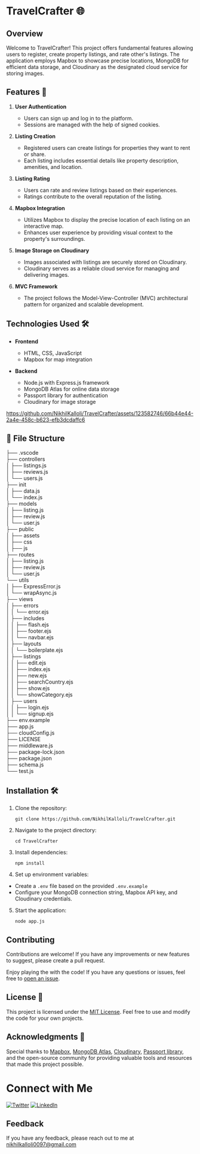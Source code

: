 # TravelCrafter 🌐

## Overview

Welcome to TravelCrafter! This project offers fundamental features allowing users to register, create property listings, and rate other's listings. 
The application employs Mapbox to showcase precise locations, MongoDB for efficient data storage, and Cloudinary as the designated cloud service for storing images.
## Features 🚀

1. **User Authentication**
   - Users can sign up and log in to the platform.
   - Sessions are managed with the help of signed cookies.

2. **Listing Creation**
   - Registered users can create listings for properties they want to rent or share.
   - Each listing includes essential details like property description, amenities, and location.

3. **Listing Rating**
   - Users can rate and review listings based on their experiences.
   - Ratings contribute to the overall reputation of the listing.

4. **Mapbox Integration**
   - Utilizes Mapbox to display the precise location of each listing on an interactive map.
   - Enhances user experience by providing visual context to the property's surroundings.

5. **Image Storage on Cloudinary**
   - Images associated with listings are securely stored on Cloudinary.
   - Cloudinary serves as a reliable cloud service for managing and delivering images.
    
6. **MVC Framework**
   - The project follows the Model-View-Controller (MVC) architectural pattern for organized and scalable development.

## Technologies Used 🛠️

- **Frontend**
  - HTML, CSS, JavaScript
  - Mapbox for map integration

- **Backend**
  - Node.js with Express.js framework
  - MongoDB Atlas for online data storage
  - Passport library for authentication
  - Cloudinary for image storage
 
https://github.com/NikhilKalloli/TravelCrafter/assets/123582746/66b44e44-2a4e-458c-b623-efb3dcdaffc6


## 📂 File Structure
├── .vscode  
├── controllers  
│ ├── listings.js  
│ ├── reviews.js  
│ └── users.js  
├── init  
│ ├── data.js  
│ └── index.js  
├── models  
│ ├── listing.js  
│ ├── review.js  
│ └── user.js  
├── public  
│ ├── assets  
│ ├──  css    
│ ├── js    
├── routes  
│ ├── listing.js  
│ ├── review.js  
│ └── user.js  
└── utils  
│  ├── ExpressError.js  
│  └── wrapAsync.js  
├── views    
│ ├── errors  
│ │ └── error.ejs  
│ ├── includes  
│ │ ├── flash.ejs  
│ │ ├── footer.ejs  
│ │ └── navbar.ejs  
│ ├── layouts  
│ │ └── boilerplate.ejs  
│ ├── listings  
│ │ ├── edit.ejs  
│ │ ├── index.ejs  
│ │ ├── new.ejs  
│ │ ├── searchCountry.ejs  
│ │ ├── show.ejs  
│ │ └── showCategory.ejs  
│ ├── users  
│ │ ├── login.ejs   
│ │ └── signup.ejs  
├── env.example  
├── app.js  
├── cloudConfig.js  
├── LICENSE  
├── middleware.js  
├── package-lock.json  
├── package.json  
├── schema.js   
└── test.js  

## Installation 🛠️

1. Clone the repository:
   ```
   git clone https://github.com/NikhilKalloli/TravelCrafter.git
   ```
   
2. Navigate to the project directory:    
   ```
   cd TravelCrafter
   ```

3. Install dependencies:
   ```
   npm install
   ```
   
4. Set up environment variables:  
  - Create a ```.env``` file based on the provided ```.env.example```  
  - Configure your MongoDB connection string, Mapbox API key, and Cloudinary credentials.  

5. Start the application:
    ```
    node app.js
    ```
  

   
  
 ## Contributing

Contributions are welcome! If you have any improvements or new features to suggest, please create a pull request.

Enjoy playing the with the code! If you have any questions or issues, feel free to [open an issue](https://github.com/NikhilKalloli/TravelCrafter/issues).

## License 📑

This project is licensed under the [MIT License](LICENSE). Feel free to use and modify the code for your own projects.

## Acknowledgments 🙌

Special thanks to [Mapbox](https://www.mapbox.com/), [MongoDB Atlas](https://www.mongodb.com/atlas/database), [Cloudinary](https://cloudinary.com/), [Passport library](https://www.passportjs.org/), and the open-source community for providing valuable tools and resources that made this project possible.


#  Connect with Me

[![Twitter](https://img.shields.io/badge/Twitter-1DA1F2?style=for-the-badge&logo=twitter&logoColor=white)](https://twitter.com/NikhilKalloli)
[![LinkedIn](https://img.shields.io/badge/LinkedIn-0A66C2?style=for-the-badge&logo=linkedin&logoColor=white)](https://www.linkedin.com/in/nikhil-kalloli-a6ab2a25b/)

## Feedback

If you have any feedback, please reach out to me at nikhilkalloli0097@gmail.com


   
